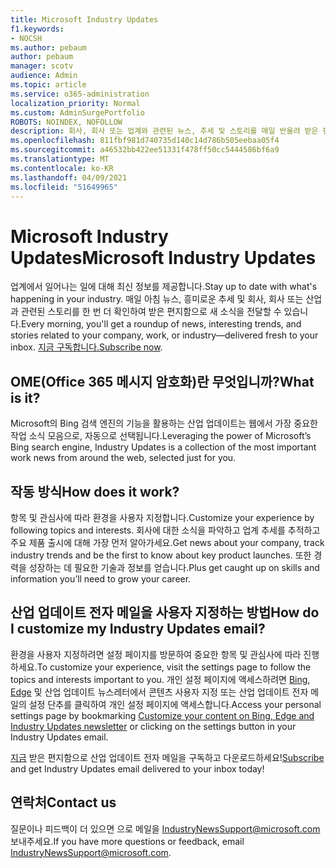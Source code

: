 ```yaml
---
title: Microsoft Industry Updates
f1.keywords:
- NOCSH
ms.author: pebaum
author: pebaum
manager: scotv
audience: Admin
ms.topic: article
ms.service: o365-administration
localization_priority: Normal
ms.custom: AdminSurgePortfolio
ROBOTS: NOINDEX, NOFOLLOW
description: 회사, 회사 또는 업계와 관련된 뉴스, 추세 및 스토리를 매일 반올려 받은 편지함으로 배달합니다.
ms.openlocfilehash: 811fbf981d740735d140c14d786b505eebaa05f4
ms.sourcegitcommit: a46532bb422ee51331f478ff50cc5444586bf6a9
ms.translationtype: MT
ms.contentlocale: ko-KR
ms.lasthandoff: 04/09/2021
ms.locfileid: "51649965"
---
```

# <a name="microsoft-industry-updates"></a><span data-ttu-id="c61ad-103">Microsoft Industry Updates</span><span class="sxs-lookup"><span data-stu-id="c61ad-103">Microsoft Industry Updates</span></span>

<span data-ttu-id="c61ad-104">업계에서 일어나는 일에 대해 최신 정보를 제공합니다.</span><span class="sxs-lookup"><span data-stu-id="c61ad-104">Stay up to date with what's happening in your industry.</span></span> <span data-ttu-id="c61ad-105">매일 아침 뉴스, 흥미로운 추세 및 회사, 회사 또는 산업과 관련된 스토리를 한 번 더 확인하여 받은 편지함으로 새 소식을 전달할 수 있습니다.</span><span class="sxs-lookup"><span data-stu-id="c61ad-105">Every morning, you'll get a roundup of news, interesting trends, and stories related to your company, work, or industry—delivered fresh to your inbox.</span></span> <span data-ttu-id="c61ad-106">[지금 구독합니다.](https://www.bing.com/news/professional?pn=setting&mkt=en-us&asnl=1&form)</span><span class="sxs-lookup"><span data-stu-id="c61ad-106">[Subscribe now](https://www.bing.com/news/professional?pn=setting&mkt=en-us&asnl=1&form).</span></span>

## <a name="what-is-it"></a><span data-ttu-id="c61ad-107">OME(Office 365 메시지 암호화)란 무엇입니까?</span><span class="sxs-lookup"><span data-stu-id="c61ad-107">What is it?</span></span>

<span data-ttu-id="c61ad-108">Microsoft의 Bing 검색 엔진의 기능을 활용하는 산업 업데이트는 웹에서 가장 중요한 작업 소식 모음으로, 자동으로 선택됩니다.</span><span class="sxs-lookup"><span data-stu-id="c61ad-108">Leveraging the power of Microsoft’s Bing search engine, Industry Updates is a collection of the most important work news from around the web, selected just for you.</span></span>

## <a name="how-does-it-work"></a><span data-ttu-id="c61ad-109">작동 방식</span><span class="sxs-lookup"><span data-stu-id="c61ad-109">How does it work?</span></span>

<span data-ttu-id="c61ad-110">항목 및 관심사에 따라 환경을 사용자 지정합니다.</span><span class="sxs-lookup"><span data-stu-id="c61ad-110">Customize your experience by following topics and interests.</span></span> <span data-ttu-id="c61ad-111">회사에 대한 소식을 파악하고 업계 추세를 추적하고 주요 제품 출시에 대해 가장 먼저 알아가세요.</span><span class="sxs-lookup"><span data-stu-id="c61ad-111">Get news about your company, track industry trends and be the first to know about key product launches.</span></span> <span data-ttu-id="c61ad-112">또한 경력을 성장하는 데 필요한 기술과 정보를 얻습니다.</span><span class="sxs-lookup"><span data-stu-id="c61ad-112">Plus get caught up on skills and information you’ll need to grow your career.</span></span>

## <a name="how-do-i-customize-my-industry-updates-email"></a><span data-ttu-id="c61ad-113">산업 업데이트 전자 메일을 사용자 지정하는 방법</span><span class="sxs-lookup"><span data-stu-id="c61ad-113">How do I customize my Industry Updates email?</span></span>

<span data-ttu-id="c61ad-114">환경을 사용자 지정하려면 설정 페이지를 방문하여 중요한 항목 및 관심사에 따라 진행하세요.</span><span class="sxs-lookup"><span data-stu-id="c61ad-114">To customize your experience, visit the settings page to follow the topics and interests important to you.</span></span> <span data-ttu-id="c61ad-115">개인 설정 페이지에 액세스하려면 [Bing, Edge](https://www.bing.com/news/professional?pn=setting&mkt=en-us&form=BAWLOG&frb=1) 및 산업 업데이트 뉴스레터에서 콘텐츠 사용자 지정 또는 산업 업데이트 전자 메일의 설정 단추를 클릭하여 개인 설정 페이지에 액세스합니다.</span><span class="sxs-lookup"><span data-stu-id="c61ad-115">Access your personal settings page by bookmarking [Customize your content on Bing, Edge and Industry Updates newsletter](https://www.bing.com/news/professional?pn=setting&mkt=en-us&form=BAWLOG&frb=1) or clicking on the settings button in your Industry Updates email.</span></span>

<span data-ttu-id="c61ad-116">[지금](https://www.bing.com/news/professional?pn=setting&mkt=en-us&asnl=1&form=BAWLOG&frb=1) 받은 편지함으로 산업 업데이트 전자 메일을 구독하고 다운로드하세요!</span><span class="sxs-lookup"><span data-stu-id="c61ad-116">[Subscribe](https://www.bing.com/news/professional?pn=setting&mkt=en-us&asnl=1&form=BAWLOG&frb=1) and get Industry Updates email delivered to your inbox today!</span></span>

## <a name="contact-us"></a><span data-ttu-id="c61ad-117">연락처</span><span class="sxs-lookup"><span data-stu-id="c61ad-117">Contact us</span></span>

<span data-ttu-id="c61ad-118">질문이나 피드백이 더 있으면 으로 메일을 <IndustryNewsSupport@microsoft.com> 보내주세요.</span><span class="sxs-lookup"><span data-stu-id="c61ad-118">If you have more questions or feedback, email <IndustryNewsSupport@microsoft.com>.</span></span>
